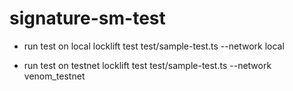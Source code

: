 # signature-sm-test

- run test on local locklift test test/sample-test.ts --network local

- run test on testnet locklift test test/sample-test.ts --network venom_testnet
